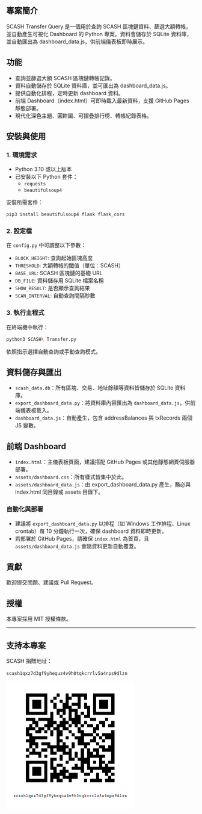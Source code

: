 ## 專案簡介

SCASH Transfer Query 是一個用於查詢 SCASH 區塊鏈資料、篩選大額轉帳，並自動產生可視化 Dashboard 的 Python 專案。資料會儲存於 SQLite 資料庫，並自動匯出為 dashboard_data.js，供前端儀表板即時展示。

## 功能

- 查詢並篩選大額 SCASH 區塊鏈轉帳記錄。
- 資料自動儲存於 SQLite 資料庫，並可匯出為 dashboard_data.js。
- 提供自動化排程，定時更新 dashboard 資料。
- 前端 Dashboard（index.html）可即時載入最新資料，支援 GitHub Pages 靜態部署。
- 現代化深色主題、圓餅圖、可摺疊排行榜、轉帳紀錄表格。

## 安裝與使用


### 1. 環境需求

- Python 3.10 或以上版本
- 已安裝以下 Python 套件：
  - `requests`
  - `beautifulsoup4`

安裝所需套件：

```bash
pip3 install beautifulsoup4 flask flask_cors

```


### 2. 設定檔

在 `config.py` 中可調整以下參數：

- `BLOCK_HEIGHT`: 查詢起始區塊高度
- `THRESHOLD`: 大額轉帳的閾值（單位：SCASH）
- `BASE_URL`: SCASH 區塊鏈的基礎 URL
- `DB_FILE`: 資料儲存用 SQLite 檔案名稱
- `SHOW_RESULT`: 是否顯示查詢結果
- `SCAN_INTERVAL`: 自動查詢間隔秒數


### 3. 執行主程式

在終端機中執行：

```bash
python3 SCASH\ Transfer.py
```

依照指示選擇自動查詢或手動查詢模式。


## 資料儲存與匯出

- `scash_data.db`：所有區塊、交易、地址餘額等資料皆儲存於 SQLite 資料庫。
- `export_dashboard_data.py`：將資料庫內容匯出為 `dashboard_data.js`，供前端儀表板載入。
- `dashboard_data.js`：自動產生，包含 addressBalances 與 txRecords 兩個 JS 變數。


## 前端 Dashboard

- `index.html`：主儀表板頁面，建議搭配 GitHub Pages 或其他靜態網頁伺服器部署。
- `assets/dashboard.css`：所有樣式皆集中於此。
- `assets/dashboard_data.js`：由 export_dashboard_data.py 產生，務必與 index.html 同目錄或 assets 目錄下。

### 自動化與部署

- 建議將 `export_dashboard_data.py` 以排程（如 Windows 工作排程、Linux crontab）每 10 分鐘執行一次，確保 dashboard 資料即時更新。
- 若部署於 GitHub Pages，請確保 `index.html` 為首頁，且 `assets/dashboard_data.js` 會隨資料更新自動覆蓋。


## 貢獻

歡迎提交問題、建議或 Pull Request。


## 授權

本專案採用 MIT 授權條款。

---

## 支持本專案

SCASH 捐贈地址：

`scash1qxz7d3gf9yhequz4v9h0tqkcrrlv5a4nps9dlzn`

![SCASH 捐贈地址](assets/scash.png)
